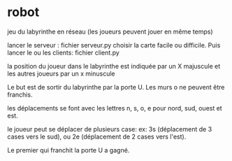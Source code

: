 # robot

jeu du labyrinthe en réseau (les joueurs peuvent jouer en même temps)

lancer le serveur : fichier  serveur.py
choisir la carte facile ou difficile.
Puis lancer le ou les clients: fichier client.py

la position du  joueur dans le labyrinthe est indiquée par un X majuscule et les autres joueurs par un x minuscule

Le but est de sortir du labyrinthe par la porte U.
Les murs o ne peuvent être franchis.

les déplacements se font avec les lettres n, s, o, e pour nord, sud, ouest et est.

le joueur peut se déplacer de plusieurs case: ex: 3s (déplacement de 3 cases vers le sud), ou 2e (déplacement de 2 cases vers l'est).

Le premier qui franchit la porte U a gagné.
